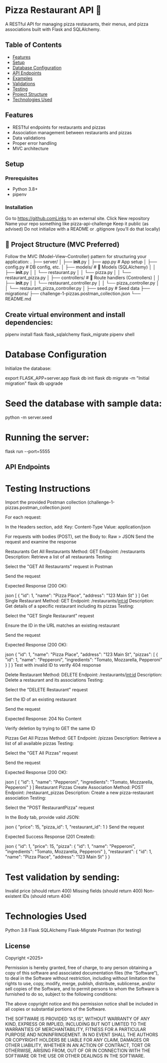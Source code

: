 # Pizza Restaurant API 🍕

A RESTful API for managing pizza restaurants, their menus, and pizza associations built with Flask and SQLAlchemy.

## Table of Contents
- [Features](#features)
- [Setup](#setup)
- [Database Configuration](#database-configuration)
- [API Endpoints](#api-endpoints)
- [Examples](#examples)
- [Validations](#validations)
- [Testing](#testing)
- [Project Structure](#project-structure)
- [Technologies Used](#technologies-used)

## Features
- RESTful endpoints for restaurants and pizzas
- Association management between restaurants and pizzas
- Data validations
- Proper error handling
- MVC architecture

## Setup

### Prerequisites
- Python 3.8+
- pipenv

### Installation
Go to https://github.comLinks to an external site.
Click New repository
Name your repo something like pizza-api-challenge
Keep it public (as advised)
Do not initialize with a README or .gitignore (you’ll do that locally)


## 🧱 Project Structure (MVC Preferred)
Follow the MVC (Model–View–Controller) pattern for structuring your application:
.
├── server/
│   ├── __init__.py
│   ├── app.py                # App setup
│   ├── config.py             # DB config, etc.
│   ├── models/               # 💾 Models (SQLAlchemy)
│   │   ├── __init__.py
│   │   └── restaurant.py
│   │   └── pizza.py
│   │   └── restaurant_pizza.py
│   ├── controllers/          # 🎯 Route handlers (Controllers)
│   │   ├── __init__.py
│   │   └── restaurant_controller.py
│   │   └── pizza_controller.py
│   │   └── restaurant_pizza_controller.py
│   ├── seed.py               # Seed data
├── migrations/
├── challenge-1-pizzas.postman_collection.json
└── README.md

## Create virtual environment and install dependencies:

pipenv install flask flask_sqlalchemy flask_migrate
pipenv shell

# Database Configuration
Initialize the database:

export FLASK_APP=server.app
flask db init
flask db migrate -m "Initial migration"
flask db upgrade

# Seed the database with sample data:
python -m server.seed

# Running the server:
flask run --port=5555

## API Endpoints
# Testing Instructions
Import the provided Postman collection (challenge-1-pizzas.postman_collection.json)

For each request:

In the Headers section, add:
Key: Content-Type
Value: application/json

For requests with bodies (POST), set the Body to:
Raw > JSON
Send the request and examine the response

Restaurants
Get All Restaurants
Method: GET
Endpoint: /restaurants
Description: Retrieve a list of all restaurants
Testing:

Select the "GET All Restaurants" request in Postman

Send the request

Expected Response (200 OK):

json
[
  {
    "id": 1,
    "name": "Pizza Place",
    "address": "123 Main St"
  }
]
Get Single Restaurant
Method: GET
Endpoint: /restaurants/<int:id>
Description: Get details of a specific restaurant including its pizzas
Testing:

Select the "GET Single Restaurant" request

Ensure the ID in the URL matches an existing restaurant

Send the request

Expected Response (200 OK):

json
{
  "id": 1,
  "name": "Pizza Place",
  "address": "123 Main St",
  "pizzas": [
    {
      "id": 1,
      "name": "Pepperoni",
      "ingredients": "Tomato, Mozzarella, Pepperoni"
    }
  ]
}
Test with invalid ID to verify 404 response

Delete Restaurant
Method: DELETE
Endpoint: /restaurants/<int:id>
Description: Delete a restaurant and its associations
Testing:

Select the "DELETE Restaurant" request

Set the ID of an existing restaurant

Send the request

Expected Response: 204 No Content

Verify deletion by trying to GET the same ID

Pizzas
Get All Pizzas
Method: GET
Endpoint: /pizzas
Description: Retrieve a list of all available pizzas
Testing:

Select the "GET All Pizzas" request

Send the request

Expected Response (200 OK):

json
[
  {
    "id": 1,
    "name": "Pepperoni",
    "ingredients": "Tomato, Mozzarella, Pepperoni"
  }
]
Restaurant Pizzas
Create Association
Method: POST
Endpoint: /restaurant_pizzas
Description: Create a new pizza-restaurant association
Testing:

Select the "POST RestaurantPizza" request

In the Body tab, provide valid JSON:

json
{
  "price": 15,
  "pizza_id": 1,
  "restaurant_id": 1
}
Send the request

Expected Success Response (201 Created):

json
{
  "id": 1,
  "price": 15,
  "pizza": {
    "id": 1,
    "name": "Pepperoni",
    "ingredients": "Tomato, Mozzarella, Pepperoni"
  },
  "restaurant": {
    "id": 1,
    "name": "Pizza Place",
    "address": "123 Main St"
  }
}

# Test validation by sending:
Invalid price (should return 400)
Missing fields (should return 400)
Non-existent IDs (should return 404)


# Technologies Used
Python 3.8
Flask
SQLAlchemy
Flask-Migrate
Postman (for testing)

## License 
Copyright <2025> <Kelly Brian>

Permission is hereby granted, free of charge, to any person obtaining a copy of this software and associated documentation files (the “Software”), to deal in the Software without restriction, including without limitation the rights to use, copy, modify, merge, publish, distribute, sublicense, and/or sell copies of the Software, and to permit persons to whom the Software is furnished to do so, subject to the following conditions:

The above copyright notice and this permission notice shall be included in all copies or substantial portions of the Software.

THE SOFTWARE IS PROVIDED “AS IS”, WITHOUT WARRANTY OF ANY KIND, EXPRESS OR IMPLIED, INCLUDING BUT NOT LIMITED TO THE WARRANTIES OF MERCHANTABILITY, FITNESS FOR A PARTICULAR PURPOSE AND NONINFRINGEMENT. IN NO EVENT SHALL THE AUTHORS OR COPYRIGHT HOLDERS BE LIABLE FOR ANY CLAIM, DAMAGES OR OTHER LIABILITY, WHETHER IN AN ACTION OF CONTRACT, TORT OR OTHERWISE, ARISING FROM, OUT OF OR IN CONNECTION WITH THE SOFTWARE OR THE USE OR OTHER DEALINGS IN THE SOFTWARE.

